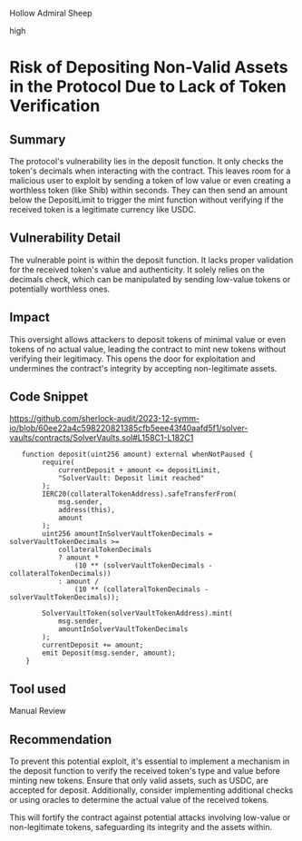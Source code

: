 Hollow Admiral Sheep

high

# Risk of Depositing Non-Valid Assets in the Protocol Due to Lack of Token Verification

## Summary
The protocol's vulnerability lies in the deposit function. It only checks the token's decimals when interacting with the contract. This leaves room for a malicious user to exploit by sending a token of low value or even creating a worthless token (like Shib) within seconds. They can then send an amount below the DepositLimit to trigger the mint function without verifying if the received token is a legitimate currency like USDC.

## Vulnerability Detail
The vulnerable point is within the deposit function. It lacks proper validation for the received token's value and authenticity. It solely relies on the decimals check, which can be manipulated by sending low-value tokens or potentially worthless ones.


## Impact
This oversight allows attackers to deposit tokens of minimal value or even tokens of no actual value, leading the contract to mint new tokens without verifying their legitimacy. This opens the door for exploitation and undermines the contract's integrity by accepting non-legitimate assets.


## Code Snippet
https://github.com/sherlock-audit/2023-12-symm-io/blob/60ee22a4c598220821385cfb5eee43f40aafd5f1/solver-vaults/contracts/SolverVaults.sol#L158C1-L182C1
```solidity
   function deposit(uint256 amount) external whenNotPaused {
        require(
            currentDeposit + amount <= depositLimit,
            "SolverVault: Deposit limit reached"
        );
        IERC20(collateralTokenAddress).safeTransferFrom(
            msg.sender,
            address(this),
            amount
        );
        uint256 amountInSolverVaultTokenDecimals = solverVaultTokenDecimals >=
            collateralTokenDecimals
            ? amount *
                (10 ** (solverVaultTokenDecimals - collateralTokenDecimals))
            : amount /
                (10 ** (collateralTokenDecimals - solverVaultTokenDecimals));

        SolverVaultToken(solverVaultTokenAddress).mint(
            msg.sender,
            amountInSolverVaultTokenDecimals
        );
        currentDeposit += amount;
        emit Deposit(msg.sender, amount);
    }
``` 
## Tool used

Manual Review

## Recommendation
To prevent this potential exploit, it's essential to implement a mechanism in the deposit function to verify the received token's type and value before minting new tokens. Ensure that only valid assets, such as USDC, are accepted for deposit. Additionally, consider implementing additional checks or using oracles to determine the actual value of the received tokens.

This will fortify the contract against potential attacks involving low-value or non-legitimate tokens, safeguarding its integrity and the assets within.